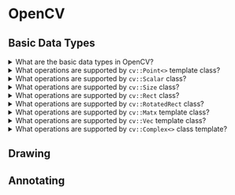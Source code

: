 # OpenCV

## Basic Data Types

<details>
<summary>What are the basic data types in OpenCV?</summary>

> - Template class `cv::Point<>` with aliases in form of `cv::Point{2,3}{i,f,d}`
> - Class `cv::Scalar<>` a four dimensional point derived from `cv::Vec<double, 4>`
> - Template class `cv::Vec<>` known as *fixed vector classes* with aliases in form of `cv::Vec{2,3,4,6}{b,w,s,i,f,d}`
> - Template class `cv::Matx<>` known as *fixed matrix classes* with aliases in form of `cv::Matx{1,2,3,4,6}{1,2,3,4,6}{f,d}`
> - Template class `cv::Size<>` with aliases in form of `cv::Size{2,3}{i,f,d}`
> - Class `cv::Rect<>`
> - Class `cv::RotatedRect<>`
> ---
> **Resources**
> - Learning OpenCV 3 - Chapter 3

> **References**
---
</details>

<details>
<summary>What operations are supported by <code>cv::Point<></code> template class?</summary>

> The point class is a container of two or three values of one of the primitive
> types and are derived from their own template.
>
> |Operation|Example|
> |---|---|
> |Default constructors|`cv::Point2i{}` `cv::Point3f{}`|
> |Copy constructor|`cv::Point3f{p}`|
> |Value constructor|`cv::Point2i{x0, x1}` `cv::Point3d{x0, x1, x2}`|
> |Cast to fixed vector|`(cv::Vec3d) cv::Point3d{}`|
> |Member access|`p.x` `p.y`|
> |Dot product|`float x = p1.dot(p2)`|
> |Double-precision dot product|`double x = p1.ddot(p2)`|
> |Cross product|`p1.cross(p2)`|
> |Query if Point is inside Rect|`p.inside(r)`|

> **Resources**
> - Learning OpenCV 3 - Chapter 3

> **References**
---
</details>

<details>
<summary>What operations are supported by <code>cv::Scalar</code> class?</summary>

> A four-dimensional point class derived from `cv::Vec<double, 4>` inheriting
> all of the vector algebra operations, member access functions, and other
> properties.
>
> |Operation|Example|
> |---|---|
> |Default constructor|`cv::Scalar{}`|
> |Copy constructor|`cv::Scalar{s}`|
> |Value constructor|`cv::Scalar{x0}` `cv::Scalar{x0, x1, x2, x3}`|
> |Element-wise multiplication|`s1.mul(s2)`|
> |Conjugation|`s.conj()`|
> |Real test|`s.isReal()`|
> ---
> **Resources**
> - Learning OpenCV 3 - Chapter 3

> **References**
---
</details>

<details>
<summary>What operations are supported by <code>cv::Size</code> class?</summary>

> The size classes are similar to point classes, and can be cast to and from
> them. The primary difference is that the point data members are named `x` and
> `y`, while the size data members are named `width` and `height`.
>
> |Operation|Example|
> |---|---|
> |Default constructor|`cv::Size{}` `cv::Size2i{}` `cv::Size2f{}`|
> |Copy constructor|`cv::Size{s}`|
> |Value constructor|`cv::Size2f{w, h}`|
> |Member access|`sz.width` `sz.height`|
> |Compute area|`sz.area()`|

> **Resources**
> - Learning OpenCV 3 - Chapter 3

> **References**
---
</details>

<details>
<summary>What operations are supported by <code>cv::Rect</code> class?</summary>

> Similar to `cv::Point` class there are `x` and `y` data members in `cv::Rect`
> class. Additionally, there are `width` and `height` data members.
>
> |Operation|Example|
> |---|---|
> |Default constructor|`cv::Rect{}`|
> |Copy constructor|`cv::Rect{r}`|
> |Value constructor|`cv::Rect{x, y, w, h}`|
> |Construct from origin and size|`cv::Rect{p, sz}`|
> |Construct from two corners|`cv::Rect{tl, br}`|
> |Member access|`r.x` `r.y` `r.width` `r.height`|
> |Compute area|`r.area()`|
> |Extract upper-left corner|`r.tl()`|
> |Extract bottom-right corner|`r.br()`|
> |Determine if a point is inside|`r.contains(p)`|
> |Intersection of rectangles|`r1 &= r2`|
> |Minimum area rectangle|`r1 |= r2`|
> |Translate rectangle by an amount|`r += x`|
> |Enlarge rectangle by size|`r += s`|
> |Compare rectangles for exact quality|`r1 == r2`|
> |Compare rectangles for inequality|`r1 != r2`|

> **Resources**
> - Learning OpenCV 3 - Chapter 3

> **References**
---
</details>

<details>
<summary>What operations are supported by <code>cv::RotatedRect</code> class?</summary>

> A non-template class holding a `cv::Point2f` member called `center`, a
> `cv::Size2f` called `size`, and one additional `float` called `angle`, with
> the latter representing the rotation of the rectangle around `center`.
>
> |Operation|Example|
> |---|---|
> |Default constructor|`cv::RotatedRect{}`|
> |Copy constructor|`cv::RotatedRect{rr}`|
> |Value constructor|`cv::RotatedRect{p, sz, theta}`|
> |Construct from two corners|`cv::RotatedRect{p1, p2}`|
> |Member access|`rr.center` `rr.size` `rr.angle`|
> |Return a list of corners|`rr.points{pts[4]}`|
>
> ---
> **Resources**
> - Learning OpenCV 3 - Chapter 3

> **References**
---
</details>

<details>
<summary>What operations are supported by <code>cv::Matx</code> template class?</summary>

> A matrix whose dimensions are known at compile time. The fixed vector class
> derives from the fixed matrix class, and other classes either derive frmo the
> fixed vector class or they rely on casting to the fixed vector class for many
> important operations.
>
> |Operation|Example|
> |---|---|
> |Default constructor|`cv::Matx33f{}` `cv::Matx43d{}`|
> |Copy constructor|`cv::Matx22d{n22d}`|
> |Value constructor|`cv::Matx21f{x0, x1}` `cv::Matx22d{x0,x1,x2,x3}`|
> |Matrix of identical elements|`cv::Matx33f::all(x)`|
> |Matrix of zeros|`cv::Matx23d::zeros()`|
> |Matrix of ones|`cv::Matx16f::ones()`|
> |Unit matrix|`cv::Matx33f::eye()`|
> |Diagonal of matrix|`m31f = cv::Matx33f::diag()`|
> |Matrix of uniformly distributed entries|`m33f = cv::Matx33f::randu(min, max)`|
> |Matrix of normally distributed entries|`m33f = cv::Matx33f::nrandn(mean, variance)`|
> |Member access|`m(i,j)` `m(i)`|
> |Matrix algebra|`m1 = m0` `m0 * m1` `m0 + m1` `m0 - m1`|
> |Singelton algebra|`m * a` `a * m` `m / a`|
> |Comparison|`m1 == m2` `m1 != m2`|
> |Dot product|`m1.dot(m2)`|
> |Double-precision dot product|`m1.ddot(m2)`|
> |Reshape matrix|`m91f = m33f.reshape<9, 1>()`|
> |Extract submatrix|`m44f.get_minor<2, 2>(i, j)`|
> |Extract row|`m41f = m44f.row(i)`|
> |Extract column|`m14f = m44f.col(j)`|
> |Extract diagonal|`m41f = m44f.diag()`|
> |Matrix Transpose|`n44f = m44f.t()`|
> |Invert Matrix|`n44f = m44f.inv(method = cv::DECOMP_LU)`|
> |Solve linear system|`m31f = m33f.solve(rhs31f, method)`|
> |Per-element multiplication|`m1.mul(m2)`|

> **Resources**
> - Learning OpenCV 3 - Chapter 3

> **References**
---
</details>

<details>
<summary>What operations are supported by <code>cv::Vec</code> template class?</summary>

> The fixed vector classes are derived from fixed matrix classes.
>
> Alias templates are `cv::Vec{2,3,4,6}{b,s,w,i,f,d}`
>
> |Operation|Example|
> |---|---|
> |Default constructor|`cv::Vec2s{}` `cv::Vec6d{}`|
> |Copy constructor|`cv::Vec3f{v3f}`|
> |Value constructor|`cv::Vec2f{x0, x1}` `cv::Vec6d{x0,x1,x2,x3,x4,x5}`|
> |Member access|`v4f[i]` `v3w(j)`|
> |Cross-product|`v3f.cross(u3f)`|
>
> ---
> **Resources**
> - Learning OpenCV 3 - Chapter 3

> **References**
---
</details>

<details>
<summary>What operations are supported by <code>cv::Complex<></code> class template?</summary>

> The `cv::Complex` template class is not indentical to, but is compatible
> with, and can be cast to and from, the `std::complex<>`.
>
> In `std::complex<>` the real and imaginary parts are accessed through the
> member functions `real()` and `imag()`, while in `cv::Complex<>` they are
> directly accessible as public members `re` and `im`.
>
> |Operation|Example|
> |---|---|
> |Default constructor|`cv::Complexf{}` `cv::Complexd{}`|
> |Copy constructor|`cv::Complexd{c}`|
> |Value constructor|`cv::Complexd{re)` `cv::Complexd{re, im}`|
> |Member access|`z1.re` `z2.im`|
> |Complex conjugate|`z2 = z1.conj()`|
>
> ---
> **Resources**
> - Learning OpenCV 3 - Chapter 3

> **References**
---
</details>

## Drawing

## Annotating

